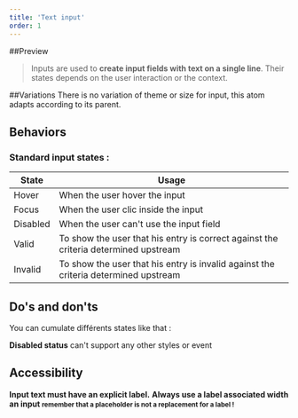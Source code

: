 ```yaml
---
title: 'Text input'
order: 1
---
```

##Preview
 > Inputs are used to **create input fields with text on a single line**. Their states depends on the user interaction or the context.

<!-- #insert here a picture of inputs -->

##Variations
There is no variation of theme or size for input, this atom adapts according to its parent.

## Behaviors
### Standard input states :

| State          | Usage                                                                                     |
| -------------- | ----------------------------------------------------------------------------------------- |
| Hover          | When the user hover the input                                                             |
| Focus          | When the user clic inside the input                                                       |
| Disabled       | When the user can't use the input field                                                   |
| Valid          | To show the user that his entry is correct against the criteria determined upstream       |
| Invalid        | To show the user that his entry is invalid against the criteria determined upstream       |



## Do's and don'ts

<hintitem>
    You can cumulate différents states like that :
</hintitem>

<pattern path="src/patterns/--input/input-invalid-event"></pattern>

<hintitem dont=true>
    <strong>Disabled status</strong> can't support any other styles or event
</hintitem>
<pattern path="src/patterns/--input/input-default-disabled"></pattern>


## Accessibility
**Input text must have an explicit label.**
**Always use a label associated width an input <small>remember that a placeholder is not a replacement for a label !</small>**